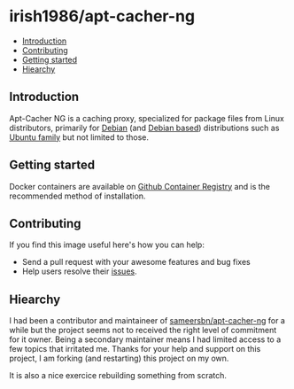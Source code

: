 # irish1986/apt-cacher-ng

- [Introduction](#introduction)
- [Contributing](#contributing)
- [Getting started](#getting-started)
- [Hiearchy](#hiearchy)

## Introduction

Apt-Cacher NG is a caching proxy, specialized for package files from Linux distributors, primarily for [Debian](http://www.debian.org/) (and [Debian based](https://en.wikipedia.org/wiki/List_of_Linux_distributions#Debian-based)) distributions such as [Ubuntu family](https://ubuntu.com/) but not limited to those.

## Getting started

Docker containers are available on [Github Container Registry](https://github.com/irish1986?tab=packages) and is the recommended method of installation.

## Contributing

If you find this image useful here's how you can help:

- Send a pull request with your awesome features and bug fixes
- Help users resolve their [issues](../../issues?q=is%3Aopen+is%3Aissue).

## Hiearchy

I had been a contributor and maintaineer of [sameersbn/apt-cacher-ng](https://github.com/sameersbn/docker-apt-cacher-ng) for a while but the project seems not to received the right level of commitment for it owner.  Being a secondary maintainer means I had limited access to a few topics that irritated me.  Thanks for your help and support on this project, I am forking (and restarting) this project on my own.

It is also a nice exercice rebuilding something from scratch.
